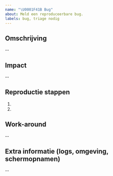 ```yaml
---
name: "\U0001F41B Bug"
about: Meld een reproduceerbare bug.
labels: bug, triage nodig
---
```


## Omschrijving

--

## Impact

--

## Reproductie stappen

1.
2.

## Work-around

--

## Extra informatie (logs, omgeving, schermopnamen)

--
